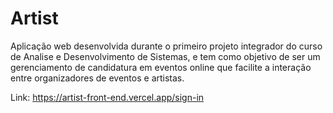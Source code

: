 # Artist
 
 Aplicação web desenvolvida durante o primeiro projeto integrador do curso de Analise e Desenvolvimento de Sistemas, e tem como objetivo de ser um gerenciamento de candidatura em eventos online que facilite a interação entre organizadores de eventos
 e artistas.

Link: https://artist-front-end.vercel.app/sign-in
